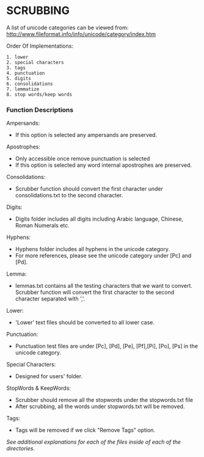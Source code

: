 # SCRUBBING


A list of unicode categories can be viewed from: http://www.fileformat.info/info/unicode/category/index.htm

Order Of Implementations:

    1. lower
    2. special characters
    3. tags
    4. punctuation
    5. digits
    6. consolidations
    7. lemmatize
    8. stop words/keep words

### Function Descriptions

Ampersands:
- If this option is selected any ampersands are preserved. 

Apostrophes: 
- Only accessible once remove punctuation is selected
- If this option is selected any word internal apostrophes are preserved. 

Consolidations:
- Scrubber function should convert the first character under consolidations.txt to the second character. 

Digits:
- Digits folder includes all digits including Arabic language, Chinese, Roman Numerals etc. 

Hyphens:
- Hyphens folder includes all hyphens in the unicode category.
- For more references, please see the unicode category under [Pc] and [Pd].

Lemma:
- lemmas.txt contains all the testing characters that we want to convert. Scrubber function will convert the first character to the second character separated with ','.

Lower:
- 'Lower' text files should be converted to all lower case. 

Punctuation:
- Punctuation test files are under [Pc], [Pd], [Pe], [Pf],[Pi], [Po], [Ps] in the unicode category. 

Special Characters:
- Designed for users' folder. 

StopWords & KeepWords:
- Scrubber should remove all the stopwords under the stopwords.txt file
- After scrubbing, all the words under stopwords.txt will be removed. 

Tags:
- Tags will be removed if we click "Remove Tags" option. 

*See additional explanations for each of the files inside of each of the directories.*
